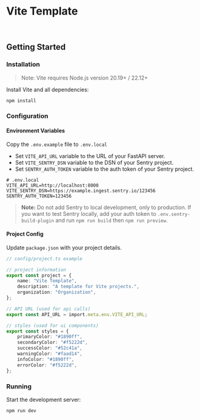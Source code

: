 # Vite Template

<br>

## Getting Started

### Installation

> Note: Vite requires Node.js version 20.19+ / 22.12+

Install Vite and all dependencies:

```bash
npm install
```

### Configuration

#### Environment Variables

Copy the `.env.example` file to `.env.local`

-   Set `VITE_API_URL` variable to the URL of your FastAPI server.
-   Set `VITE_SENTRY_DSN` variable to the DSN of your Sentry project.
-   Set `SENTRY_AUTH_TOKEN` variable to the auth token of your Sentry project.

```plaintext
# .env.local
VITE_API_URL=http://localhost:8000
VITE_SENTRY_DSN=https://example.ingest.sentry.io/123456
SENTRY_AUTH_TOKEN=123456
```

> **Note:** Do not add Sentry to local development, only to production. If you want to test Sentry locally, add your auth token to `.env.sentry-build-plugin` and run `npm run build` then `npm run preview`.

#### Project Config

Update `package.json` with your project details.

```typescript
// config/project.ts example

// project information
export const project = {
    name: "Vite Template",
    description: "A template for Vite projects.",
    organization: "Organization",
};

// API URL (used for api calls)
export const API_URL = import.meta.env.VITE_API_URL;

// styles (used for ui components)
export const styles = {
    primaryColor: "#1890ff",
    secondaryColor: "#f5222d",
    successColor: "#52c41a",
    warningColor: "#faad14",
    infoColor: "#1890ff",
    errorColor: "#f5222d",
};
```

### Running

Start the development server:

```bash
npm run dev
```
